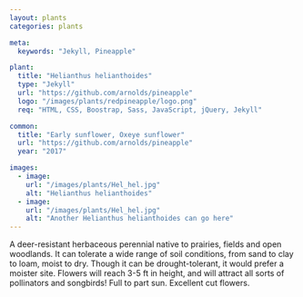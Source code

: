 ```yaml
---
layout: plants
categories: plants

meta:
  keywords: "Jekyll, Pineapple"

plant:
  title: "Helianthus helianthoides"
  type: "Jekyll" 
  url: "https://github.com/arnolds/pineapple"
  logo: "/images/plants/redpineapple/logo.png"
  req: "HTML, CSS, Boostrap, Sass, JavaScript, jQuery, Jekyll"

common:
  title: "Early sunflower, Oxeye sunflower"
  url: "https://github.com/arnolds/pineapple"
  year: "2017"

images:
  - image:
    url: "/images/plants/Hel_hel.jpg"
    alt: "Helianthus helianthoides"
  - image:
    url: "/images/plants/Hel_hel.jpg"
    alt: "Another Helianthus helianthoides can go here"
---
```

<!-- plant:type = on "menu page" lists a tid-bit, could use for some category -->

A deer-resistant herbaceous perennial native to prairies, fields and open woodlands.  It can tolerate a wide range of soil conditions, from sand to clay to loam, moist to dry.  Though it can be drought-tolerant, it would prefer a moister site.  Flowers will reach 3-5 ft in height, and will attract all sorts of pollinators and songbirds!  Full to part sun.  Excellent cut flowers. 


